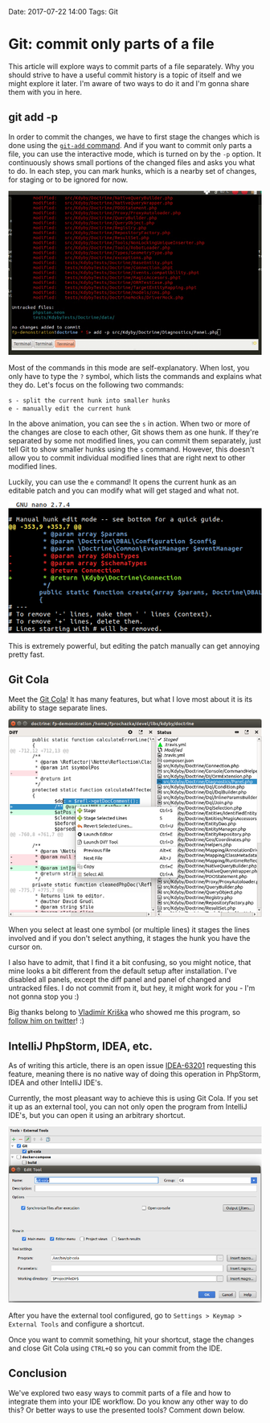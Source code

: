 Date: 2017-07-22 14:00
Tags: Git

# Git: commit only parts of a file

This article will explore ways to commit parts of a file separately.
Why you should strive to have a useful commit history is a topic of itself and we might explore it later.
I'm aware of two ways to do it and I'm gonna share them with you in here.

## git add -p

In order to commit the changes, we have to first stage the changes which is done using the [`git-add` command](https://git-scm.com/docs/git-add).
And if you want to commit only parts a file, you can use the interactive mode, which is turned on by the `-p` option.
It continuously shows small portions of the changed files and asks you what to do.
In each step, you can mark hunks, which is a nearby set of changes, for staging or to be ignored for now.

![git-add-p](/content/git-add-p.gif)

Most of the commands in this mode are self-explanatory.
When lost, you only have to type the `?` symbol, which lists the commands and explains what they do.
Let's focus on the following two commands:

```
s - split the current hunk into smaller hunks
e - manually edit the current hunk
```

In the above animation, you can see the `s` in action. When two or more of the changes are close to each other, Git shows them as one hunk.
If they're separated by some not modified lines, you can commit them separately, just tell Git to show smaller hunks using the `s` command.
However, this doesn't allow you to commit individual modified lines that are right next to other modified lines.

Luckily, you can use the `e` command! It opens the current hunk as an editable patch and you can modify what will get staged and what not.

![git-add-edit-patch](/content/git-add-edit-patch.png)

This is extremely powerful, but editing the patch manually can get annoying pretty fast.

## Git Cola

Meet the [Git Cola](https://git-cola.github.io/)! It has many features, but what I love most about it is its ability to stage separate lines.

![git-cola](/content/git-cola.png)

When you select at least one symbol (or multiple lines) it stages the lines involved and if you don't select anything, it stages the hunk you have the cursor on.

I also have to admit, that I find it a bit confusing, so you might notice, that mine looks a bit different from the default setup after installation. I've disabled all panels, except the diff panel and panel of changed and untracked files. I do not commit from it, but hey, it might work for you - I'm not gonna stop you :)

Big thanks belong to [Vladimír Kriška](https://twitter.com/ujovlado) who showed me this program, so [follow him on twitter](https://twitter.com/ujovlado)! :)

## IntelliJ PhpStorm, IDEA, etc.

As of writing this article, there is an open issue [IDEA-63201](https://youtrack.jetbrains.com/issue/IDEA-63201) requesting this feature, meaning there is no native way of doing this operation in PhpStorm, IDEA and other IntelliJ IDE's.

Currently, the most pleasant way to achieve this is using Git Cola.
If you set it up as an external tool, you can not only open the program from IntelliJ IDE's, but you can open it using an arbitrary shortcut.

![git-cola-phpstorm-external-tools](/content/git-cola-phpstorm-external-tools.png)

After you have the external tool configured, go to `Settings > Keymap > External Tools` and configure a shortcut.

Once you want to commit something, hit your shortcut, stage the changes and close Git Cola using `CTRL+Q` so you can commit from the IDE.

## Conclusion

We've explored two easy ways to commit parts of a file and how to integrate them into your IDE workflow.
Do you know any other way to do this? Or better ways to use the presented tools? Comment down below.
